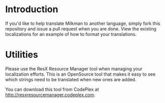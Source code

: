 # Introduction

If you'd like to help translate Milkman to another language, simply fork this repository and issue a pull request when you are done. View the existing localizations for an example of how to format your translations.

# Utilities

Please use the ResX Resource Manager tool when managing your localization efforts. This is an OpenSource tool that makes it easy to see which strings need to be translated when new ones are added.

You can download this tool from CodePlex at http://resxresourcemanager.codeplex.com.